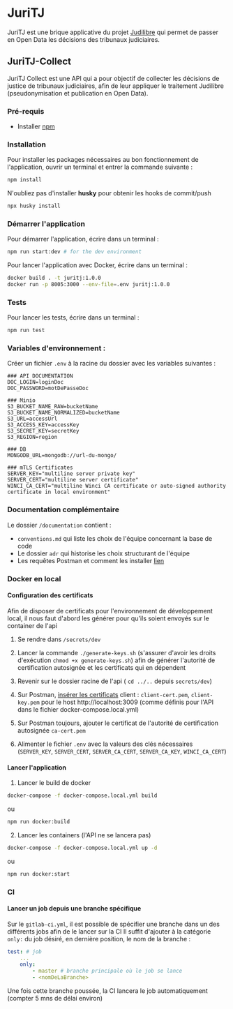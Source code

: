 # JuriTJ

JuriTJ est une brique applicative du projet [Judilibre](https://www.courdecassation.fr/toutes-les-actualites/2021/10/01/judilibre-les-decisions-judiciaires-en-open-data) qui permet de passer en Open Data les décisions des tribunaux judiciaires.

## JuriTJ-Collect

JuriTJ Collect est une API qui a pour objectif de collecter les décisions de justice de tribunaux judiciaires, afin de leur appliquer le traitement Judilibre (pseudonymisation et publication en Open Data). 

### Pré-requis
- Installer [npm](https://docs.npmjs.com/downloading-and-installing-node-js-and-npm) 

### Installation 

Pour installer les packages nécessaires au bon fonctionnement de l'application, ouvrir un terminal et entrer la commande suivante : 
```bash
npm install
```  
N'oubliez pas d'installer **husky** pour obtenir les hooks de commit/push
```bash
npx husky install
```

### Démarrer l'application

Pour démarrer l'application, écrire dans un terminal : 

 ```bash
npm run start:dev # for the dev environment
 ```

Pour lancer l'application avec Docker, écrire dans un terminal : 
```bash
docker build . -t juritj:1.0.0
docker run -p 8005:3000 --env-file=.env juritj:1.0.0
```

### Tests

Pour lancer les tests, écrire dans un terminal : 

 ```bash
npm run test
 ```

### Variables d'environnement : 

Créer un fichier `.env` à la racine du dossier avec les variables suivantes :

```.env
### API DOCUMENTATION
DOC_LOGIN=loginDoc
DOC_PASSWORD=motDePasseDoc

### Minio 
S3_BUCKET_NAME_RAW=bucketName
S3_BUCKET_NAME_NORMALIZED=bucketName
S3_URL=accessUrl
S3_ACCESS_KEY=accessKey
S3_SECRET_KEY=secretKey
S3_REGION=region

### DB
MONGODB_URL=mongodb://url-du-mongo/

### mTLS Certificates
SERVER_KEY="multiline server private key"
SERVER_CERT="multiline server certificate"
WINCI_CA_CERT="multiline Winci CA certificate or auto-signed authority certificate in local environment" 
```

### Documentation complémentaire 

Le dossier `/documentation` contient : 
- `conventions.md` qui liste les choix de l'équipe concernant la base de code 
- Le dossier `adr` qui historise les choix structurant de l'équipe 
- Les requêtes Postman et comment les installer [lien](documentation/postman/README.md)


### Docker en local

#### Configuration des certificats

Afin de disposer de certificats pour l'environnement de développement local, il nous faut d'abord les générer pour qu'ils soient envoyés sur le container de l'api

1. Se rendre dans `/secrets/dev`

2. Lancer la commande `./generate-keys.sh` (s'assurer d'avoir les droits d'exécution `chmod +x generate-keys.sh`) afin de générer l'autorité de certification autosignée et les certificats qui en dépendent

3. Revenir sur le dossier racine de l'api ( `cd ../..` depuis `secrets/dev`)

4. Sur Postman, [insérer les certificats](https://learning.postman.com/docs/sending-requests/certificates/) client : `client-cert.pem`, `client-key.pem` pour le host http://localhost:3009 (comme définis pour l'API dans le fichier docker-compose.local.yml)

5. Sur Postman toujours, ajouter le certificat de l'autorité de certification autosignée `ca-cert.pem`

6. Alimenter le fichier `.env` avec la valeurs des clés nécessaires (`SERVER_KEY`, `SERVER_CERT`, `SERVER_CA_CERT`, `SERVER_CA_KEY`, `WINCI_CA_CERT`)

#### Lancer l'application

1. Lancer le build de docker 

```bash
docker-compose -f docker-compose.local.yml build
```

ou 

```bash
npm run docker:build
```

2. Lancer les containers (l'API ne se lancera pas)

```bash
docker-compose -f docker-compose.local.yml up -d
```

ou 

```bash
npm run docker:start
```

### CI

#### Lancer un job depuis une branche spécifique

Sur le `gitlab-ci.yml`, il est possible de spécifier une branche dans un des différents jobs afin de le lancer sur la CI
Il suffit d'ajouter à la catégorie `only:` du job désiré, en dernière position, le nom de la branche : 
```yml
test: # job
    ...
    only:
        - master # branche principale où le job se lance
        - <nomDeLaBranche>
```

 Une fois cette branche poussée, la CI lancera le job automatiquement (compter 5 mns de délai environ)